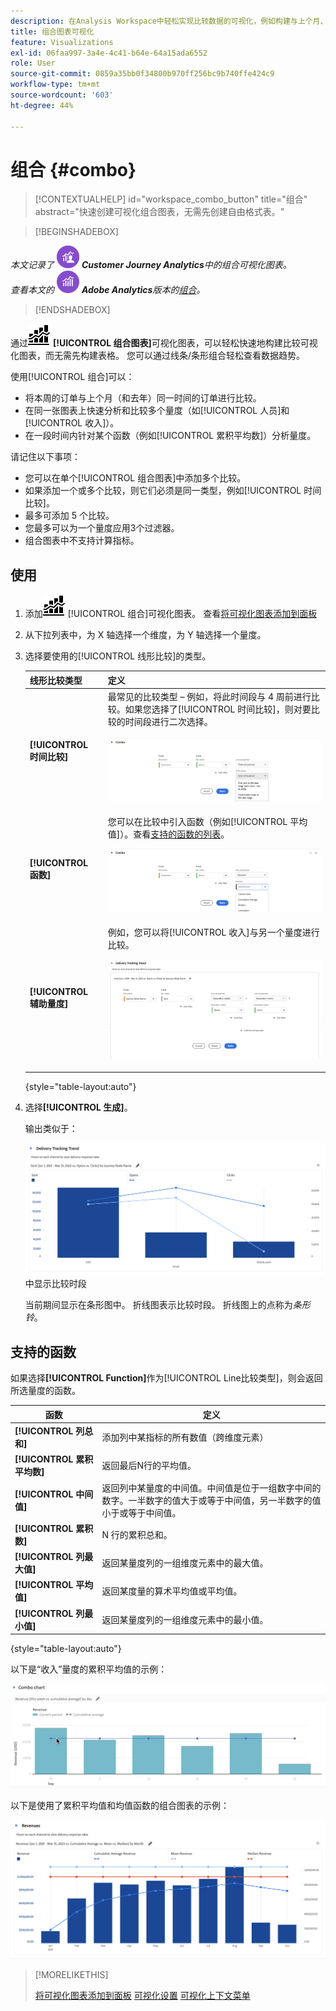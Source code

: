 ```yaml
---
description: 在Analysis Workspace中轻松实现比较数据的可视化，例如构建与上个月、去年等的比较。
title: 组合图表可视化
feature: Visualizations
exl-id: 06faa997-3a4e-4c41-b64e-64a15ada6552
role: User
source-git-commit: 0859a35bb0f34800b970ff256bc9b740ffe424c9
workflow-type: tm+mt
source-wordcount: '603'
ht-degree: 44%

---
```


# 组合 {#combo}

<!-- markdownlint-disable MD034 -->

>[!CONTEXTUALHELP]
>id="workspace_combo_button"
>title="组合"
>abstract="快速创建可视化组合图表，无需先创建自由格式表。"

<!-- markdownlint-enable MD034 -->


>[!BEGINSHADEBOX]

_本文记录了_ ![CustomerJourneyAnalytics](/help/assets/icons/CustomerJourneyAnalytics.svg) _**Customer Journey Analytics**&#x200B;中的组合可视化图表。_<br/>_查看本文的_ ![AdobeAnalytics](/help/assets/icons/AdobeAnalytics.svg) _**Adobe Analytics**&#x200B;版本的[组合](https://experienceleague.adobe.com/en/docs/analytics/analyze/analysis-workspace/visualizations/combo-charts)。_

>[!ENDSHADEBOX]


通过![组合图表](/help/assets/icons/ComboChart.svg) **[!UICONTROL 组合图表]**&#x200B;可视化图表，可以轻松快速地构建比较可视化图表，而无需先构建表格。 您可以通过线条/条形组合轻松查看数据趋势。

使用[!UICONTROL 组合]可以：

* 将本周的订单与上个月（和去年）同一时间的订单进行比较。
* 在同一张图表上快速分析和比较多个量度（如[!UICONTROL 人员]和[!UICONTROL 收入]）。
* 在一段时间内针对某个函数（例如[!UICONTROL 累积平均数]）分析量度。

请记住以下事项：

* 您可以在单个[!UICONTROL 组合图表]中添加多个比较。
* 如果添加一个或多个比较，则它们必须是同一类型，例如[!UICONTROL 时间比较]。
* 最多可添加 5 个比较。
* 您最多可以为一个量度应用3个过滤器。
* 组合图表中不支持计算指标。

## 使用

1. 添加![评论](/help/assets/icons/ComboChart.svg) [!UICONTROL 组合]可视化图表。 查看[将可视化图表添加到面板](freeform-analysis-visualizations.md#add-visualizations-to-a-panel)

1. 从下拉列表中，为 X 轴选择一个维度，为 Y 轴选择一个量度。

1. 选择要使用的[!UICONTROL 线形比较]的类型。

   | 线形比较类型 | 定义 |
   | --- | --- |
   | **[!UICONTROL 时间比较]** | 最常见的比较类型 – 例如，将此时间段与 4 周前进行比较。如果您选择了[!UICONTROL 时间比较]，则对要比较的时间段进行二次选择。<p>![与选定时段和选定时段的辅助选择字段进行比较。](assets/combo-time-period.png) |
   | **[!UICONTROL 函数]** | 您可以在比较中引入函数（例如[!UICONTROL 平均值]）。查看[支持的函数的列表](#supported-functions)。<p>![LIne比较下拉菜单，其中显示选定函数和可用受支持函数的列表。](assets/combo-functions.png) |
   | **[!UICONTROL 辅助量度]** | 例如，您可以将[!UICONTROL 收入]与另一个量度进行比较。<p>![比较两个量度的组合图表。](assets/combo-2metrics-settings.png) |

   {style="table-layout:auto"}

1. 选择&#x200B;**[!UICONTROL 生成]**。

   输出类似于：

   ![在条形图中显示当前时段的组合图表，在折线图](assets/combo-output.png)中显示比较时段

   当前期间显示在条形图中。 折线图表示比较时段。 折线图上的点称为&#x200B;*条形铃*。

## 支持的函数

如果选择&#x200B;**[!UICONTROL Function]**&#x200B;作为[!UICONTROL Line比较类型]，则会返回所选量度的函数。

| 函数 | 定义 |
| --- | --- |
| **[!UICONTROL 列总和]** | 添加列中某指标的所有数值（跨维度元素） |
| **[!UICONTROL 累积平均数]** | 返回最后N行的平均值。 |
| **[!UICONTROL 中间值]** | 返回列中某量度的中间值。中间值是位于一组数字中间的数字。一半数字的值大于或等于中间值，另一半数字的值小于或等于中间值。 |
| **[!UICONTROL 累积数]** | N 行的累积总和。 |
| **[!UICONTROL 列最大值]** | 返回某量度列的一组维度元素中的最大值。 |
| **[!UICONTROL 平均值]** | 返回某度量的算术平均值或平均值。 |
| **[!UICONTROL 列最小值]** | 返回某量度列的一组维度元素中的最小值。 |

{style="table-layout:auto"}

以下是“收入”量度的累积平均值的示例：

![显示累积平均值的组合图表](assets/combo-cumul-avg.png)

以下是使用了累积平均值和均值函数的组合图表的示例：

![显示累积平均和平均函数的组合图表。](assets/combo-three-functions.png)

>[!MORELIKETHIS]
>
>[将可视化图表添加到面板](/help/analysis-workspace/visualizations/freeform-analysis-visualizations.md#add-visualizations-to-a-panel)
>[可视化设置](/help/analysis-workspace/visualizations/freeform-analysis-visualizations.md#settings)
>[可视化上下文菜单](/help/analysis-workspace/visualizations/freeform-analysis-visualizations.md#context-menu)
>